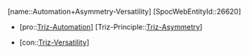﻿---
type: TrizContradiction
aliases:
- Automation+Asymmetry-Versatility
license: CC BY-SA 4.0
copyright: https://github.com/SpocWeb
IsDeleted: false
IsReadOnly: false
Confidential: public
tags: 
- Triz/Contradiction
---
[name::Automation+Asymmetry-Versatility]
[SpocWebEntityId::26620]
+ [pro::[Triz-Automation](tech/Triz/Parameter/Triz-Automation.md)]
[Triz-Principle::[Triz-Asymmetry](tech/Triz/Principle/Triz-Asymmetry.md)]
- [con::[Triz-Versatility](tech/Triz/Parameter/Triz-Versatility.md)]

